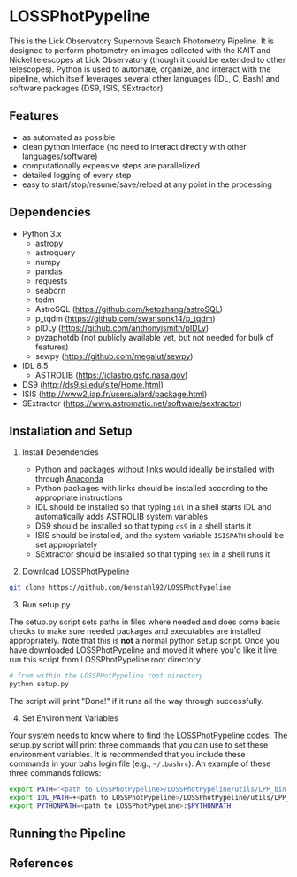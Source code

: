 # LOSSPhotPypeline

This is the Lick Observatory Supernova Search Photometry Pipeline. It is designed to perform photometry on images collected with the KAIT and Nickel telescopes at Lick Observatory (though it could be extended to other telescopes). Python is used to automate, organize, and interact with the pipeline, which itself leverages several other languages (IDL, C, Bash) and software packages (DS9, ISIS, SExtractor).

## Features

* as automated as possible
* clean python interface (no need to interact directly with other languages/software)
* computationally expensive steps are parallelized
* detailed logging of every step
* easy to start/stop/resume/save/reload at any point in the processing

## Dependencies

* Python 3.x
    * astropy
    * astroquery
    * numpy
    * pandas
    * requests
    * seaborn
    * tqdm
    * AstroSQL (<https://github.com/ketozhang/astroSQL>)
    * p_tqdm (<https://github.com/swansonk14/p_tqdm>)
    * pIDLy (<https://github.com/anthonyjsmith/pIDLy>)
    * pyzaphotdb (not publicly available yet, but not needed for bulk of features)
    * sewpy (<https://github.com/megalut/sewpy>)
* IDL 8.5
    * ASTROLIB (<https://idlastro.gsfc.nasa.gov>)
* DS9 (<http://ds9.si.edu/site/Home.html>)
* ISIS (<http://www2.iap.fr/users/alard/package.html>)
* SExtractor (<https://www.astromatic.net/software/sextractor>)

## Installation and Setup

1. Install Dependencies

    * Python and packages without links would ideally be installed with through [Anaconda](https://www.anaconda.com)
    * Python packages with links should be installed according to the appropriate instructions
    * IDL should be installed so that typing `idl` in a shell starts IDL and automatically adds ASTROLIB system variables
    * DS9 should be installed so that typing `ds9` in a shell starts it
    * ISIS should be installed, and the system variable `ISISPATH` should be set appropriately
    * SExtractor should be installed so that typing `sex` in a shell runs it

2. Download LOSSPhotPypeline

```sh
git clone https://github.com/benstahl92/LOSSPhotPypeline
```

3. Run setup.py

The setup.py script sets paths in files where needed and does some basic checks to make sure needed packages and executables are installed appropriately. Note that this is **not** a normal python setup script. Once you have downloaded LOSSPhotPypeline and moved it where you'd like it live, run this script from LOSSPhotPypeline root directory.

```sh
# from within the LOSSPHotPypeline root directory
python setup.py
```

The script will print "Done!" if it runs all the way through successfully.

4. Set Environment Variables

Your system needs to know where to find the LOSSPhotPypeline codes. The setup.py script will print three commands that you can use to set these environment variables. It is recommended that you include these commands in your bahs login file (e.g., `~/.bashrc`). An example of these three commands follows:

```sh
export PATH="<path to LOSSPhotPypeline>/LOSSPhotPypeline/utils/LPP_bin:$PATH"
export IDL_PATH=+<path to LOSSPhotPypeline>/LOSSPhotPypeline/utils/LPP_idl:$IDL_PATH
export PYTHONPATH=<path to LOSSPhotPypeline>:$PYTHONPATH
```

## Running the Pipeline

## References